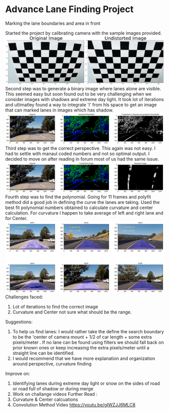 # Advance Lane Finding Project
Marking the lane boundaries and area in front

Started the project by calibrating camera with the sample images provided. 
![picture](cameracalibration.png)
Second step was to generate a binary image where lanes alone are visible. This seemed easy but soon found out to be very challenging when we consider images with shadows and extreme day light. It took lot of iterations and utlimatley found a way to integrate 'l' from hls space to get an image that can marked lanes in images which has shadow.
![picture](combined.png)
Third step was to get the correct perspective. This again was not easy. I had to settle with manaul coded numbers and not so optimal output. I decided to move on after reading in forum most of us had the same issue.
![picture](perspective.png)
Fourth step was to find the polynomial. Going for 11 frames and polyfit method did a good job in defining the curve the lanes are taking. Used the best fit polynomial numbers obtained to calculate curvature and center calculation. For curvature I happen to take average of left and right lane and for Center.
![picture](test.png)
Challenges faced:
1. Lot of iterations to find the correct image
2. Curvature and Center not sure what should be the range.

Suggestions:
1. To help us find lanes: I would rather take the define the search boundary to be the 'center of camera mount + 1/2 of car length  + some extra pixels/meter . If no lane can be found using filters we should fall back on prior known ones or keep increasing the extra pixels/meter until a straight line can be identified.
2. I would recommend that we have more explanation and organization around perspective, curvature finding

Improve on:
1. Identifying lanes during extreme day light or snow on the sides of road or road full of shadow or during merge
2. Work on challange videos
Further Read :
1. Curvature & Center calcuations
2. Convolution Method
Video
https://youtu.be/gIWZJJ6MLC8
